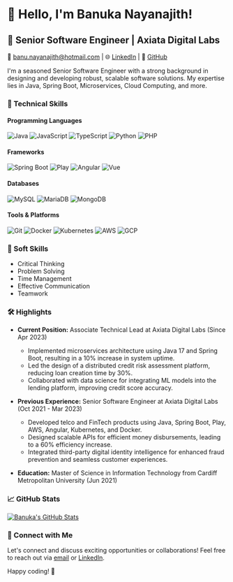# 👋 Hello, I'm Banuka Nayanajith!

## 🚀 Senior Software Engineer | Axiata Digital Labs

📧 [banu.nayanajith@hotmail.com](mailto:banu.nayanajith@hotmail.com) | 🌐 [LinkedIn](https://www.linkedin.com/in/banukanayanajith/) | 🐙 [GitHub](https://github.com/banukanayanajith)

I'm a seasoned Senior Software Engineer with a strong background in designing and developing robust, scalable software solutions. My expertise lies in Java, Spring Boot, Microservices, Cloud Computing, and more.

### 🔧 Technical Skills

#### Programming Languages

![Java](https://img.shields.io/badge/Java-Expert-orange)
![JavaScript](https://img.shields.io/badge/JavaScript-Proficient-yellow)
![TypeScript](https://img.shields.io/badge/TypeScript-Proficient-blue)
![Python](https://img.shields.io/badge/Python-Proficient-blue)
![PHP](https://img.shields.io/badge/PHP-Proficient-blue)

#### Frameworks

![Spring Boot](https://img.shields.io/badge/Spring%20Boot-Expert-brightgreen)
![Play](https://img.shields.io/badge/Play-Proficient-lightgrey)
![Angular](https://img.shields.io/badge/Angular-Proficient-red)
![Vue](https://img.shields.io/badge/Vue-Proficient-green)

#### Databases

![MySQL](https://img.shields.io/badge/MySQL-Expert-blue)
![MariaDB](https://img.shields.io/badge/MariaDB-Expert-blue)
![MongoDB](https://img.shields.io/badge/MongoDB-Proficient-green)

#### Tools & Platforms

![Git](https://img.shields.io/badge/Git-Proficient-lightgrey)
![Docker](https://img.shields.io/badge/Docker-Proficient-blue)
![Kubernetes](https://img.shields.io/badge/Kubernetes-Proficient-blue)
![AWS](https://img.shields.io/badge/AWS-Proficient-orange)
![GCP](https://img.shields.io/badge/GCP-Proficient-blue)

### 🧠 Soft Skills

- Critical Thinking
- Problem Solving
- Time Management
- Effective Communication
- Teamwork

### 🛠️ Highlights

- **Current Position:** Associate Technical Lead at Axiata Digital Labs (Since Apr 2023)
  - Implemented microservices architecture using Java 17 and Spring Boot, resulting in a 10% increase in system uptime.
  - Led the design of a distributed credit risk assessment platform, reducing loan creation time by 30%.
  - Collaborated with data science for integrating ML models into the lending platform, improving credit score accuracy.

- **Previous Experience:** Senior Software Engineer at Axiata Digital Labs (Oct 2021 - Mar 2023)
  - Developed telco and FinTech products using Java, Spring Boot, Play, AWS, Angular, Kubernetes, and Docker.
  - Designed scalable APIs for efficient money disbursements, leading to a 60% efficiency increase.
  - Integrated third-party digital identity intelligence for enhanced fraud prevention and seamless customer experiences.

- **Education:** Master of Science in Information Technology from Cardiff Metropolitan University (Jun 2021)

### 📈 GitHub Stats

[![Banuka's GitHub Stats](https://github-readme-stats.vercel.app/api?username=banukanayanajith&count_private=true&show_icons=true&theme=radical)](https://github.com/banukanayanajith)

### 🤝 Connect with Me

Let's connect and discuss exciting opportunities or collaborations! Feel free to reach out via [email](mailto:banu.nayanajith@hotmail.com) or [LinkedIn](https://www.linkedin.com/in/banukanayanajith/).

Happy coding! 🚀
